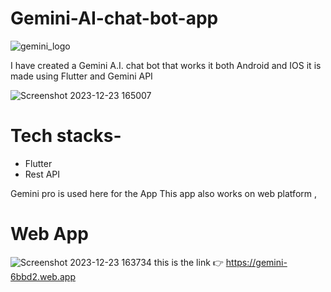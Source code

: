 # Gemini-AI-chat-bot-app

![gemini_logo](https://github.com/sandeshkolte/Gemini-AI-chat-bot-app/assets/127025956/2d3c65d7-c001-4df3-85a9-8bdc591558e8)

I have created a Gemini A.I. chat bot that works it both Android and IOS it is made using Flutter and Gemini API

![Screenshot 2023-12-23 165007](https://github.com/sandeshkolte/Gemini-AI-chat-bot-app/assets/127025956/f627e8c6-3de1-4d9a-9033-3fed66b8d27d)


# Tech stacks-
- Flutter
- Rest API

Gemini pro is used here for the App
This app also works on web platform ,

# Web App
![Screenshot 2023-12-23 163734](https://github.com/sandeshkolte/Gemini-AI-chat-bot-app/assets/127025956/cdad1f2c-daa2-4be9-8256-9defcaf2d492)
this is the link 👉 https://gemini-6bbd2.web.app
